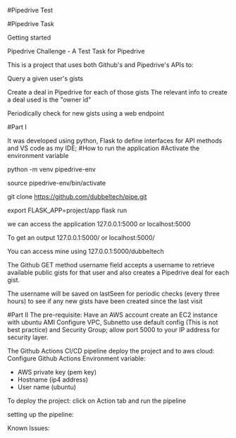 #Pipedrive Test

#Pipedrive Task

Getting started

Pipedrive Challenge - A Test Task for Pipedrive

This is a project that uses both Github's and Pipedrive's APIs to:

Query a given user's gists

Create a deal in Pipedrive for each of those gists
The relevant info to create a deal used is the "owner id"


Periodically check for new gists using a web endpoint

#Part I

It was developed using python, Flask to define interfaces for API methods and VS code as my IDE;
#How to run the application
#Activate the environment variable

python -m venv pipedrive-env

source pipedrive-env/bin/activate

git clone https://github.com/dubbeltech/pipe.git

export FLASK_APP=project/app
flask run

we can access the application 127.0.0.1:5000 or localhost:5000

To get an output 127.0.0.1:5000/<username> or localhost:5000/<username>
  
You can access mine using 127.0.0.1:5000/dubbeltech

The Github GET method username field accepts a username to retrieve available public gists for that user and also creates a Pipedrive deal for each gist.

The username will be saved on lastSeen for periodic checks (every three hours) to see if any new gists have been created since the last visit
  
#Part II
The pre-requisite:
  Have an AWS account
  create an EC2 instance with ubuntu AMI
  Configure VPC, Subnetto use default config (This is not best practice) and Security Group; allow port 5000 to your IP address for security layer.
  
The Github Actions CI/CD pipeline deploy the project and to aws cloud:
  Configure Github Actions Environment variable:
  - AWS private key (pem key)
  - Hostname (ip4 address)
  - User name (ubuntu)
  
 To deploy the project:
 click on Action tab and run the pipeline
  
  setting up the pipeline:

Known Issues:
